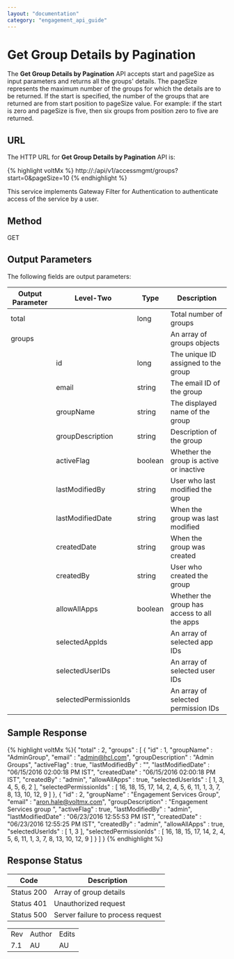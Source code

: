 ```yaml
---
layout: "documentation"
category: "engagement_api_guide"
---
```

                            


Get Group Details by Pagination
===============================

The **Get Group Details by Pagination** API accepts start and pageSize as input parameters and returns all the groups' details. The pageSize represents the maximum number of the groups for which the details are to be returned. If the start is specified, the number of the groups that are returned are from start position to pageSize value. For example: if the start is zero and pageSize is five, then six groups from position zero to five are returned.

URL
---

The HTTP URL for **Get Group Details by Pagination** API is:

{% highlight voltMx %}
		http://<host>:<port>/api/v1/accessmgmt/groups?start=0&pageSize=10
{% endhighlight %}

This service implements Gateway Filter for Authentication to authenticate access of the service by a user.

Method
------

GET

Output Parameters
-----------------

The following fields are output parameters:

  
| Output Parameter | Level-Two | Type | Description |
| --- | --- | --- | --- |
| total |   | long | Total number of groups |
| groups |   |   | An array of groups objects |
|   | id | long | The unique ID assigned to the group |
|   | email | string | The email ID of the group |
|   | groupName | string | The displayed name of the group |
|   | groupDescription | string | Description of the group |
|   | activeFlag | boolean | Whether the group is active or inactive |
|   | lastModifiedBy | string | User who last modified the group |
|   | lastModifiedDate | string | When the group was last modified |
|   | createdDate | string | When the group was created |
|   | createdBy | string | User who created the group |
|   | allowAllApps | boolean | Whether the group has access to all the apps |
|   | selectedAppIds |   | An array of selected app IDs |
|   | selectedUserIDs |   | An array of selected user IDs |
|   | selectedPermissionIds |   | An array of selected permission IDs |

Sample Response
---------------

{% highlight voltMx %}{
  "total" : 2,
  "groups" : [ {
    "id" : 1,
    "groupName" : "AdminGroup",
    "email" : "admin@hcl.com",
    "groupDescription" : "Admin Groups",
    "activeFlag" : true,
    "lastModifiedBy" : "",
    "lastModifiedDate" : "06/15/2016 02:00:18 PM IST",
    "createdDate" : "06/15/2016 02:00:18 PM IST",
    "createdBy" : "admin",
    "allowAllApps" : true,
    "selectedUserIds" : [ 1, 3, 4, 5, 6, 2 ],
    "selectedPermissionIds" : [ 16, 18, 15, 17, 14, 2, 4, 5, 6, 11, 1, 3, 7, 8, 13, 10, 12, 9 ]
  }, {
    "id" : 2,
    "groupName" : "Engagement Services Group",
    "email" : "aron.hale@voltmx.com",
    "groupDescription" : "Engagement Services group ",
    "activeFlag" : true,
    "lastModifiedBy" : "admin",
    "lastModifiedDate" : "06/23/2016 12:55:53 PM IST",
    "createdDate" : "06/23/2016 12:55:25 PM IST",
    "createdBy" : "admin",
    "allowAllApps" : true,
    "selectedUserIds" : [ 1, 3 ],
    "selectedPermissionIds" : [ 16, 18, 15, 17, 14, 2, 4, 5, 6, 11, 1, 3, 7, 8, 13, 10, 12, 9 ]
  } ]
}
{% endhighlight %}

Response Status
---------------

  
| Code | Description |
| --- | --- |
| Status 200 | Array of group details |
| Status 401 | Unauthorized request |
| Status 500 | Server failure to process request |

<table class="TableStyle-RevisionTable" cellspacing="0" style="margin-left: 0;margin-right: auto;mc-table-style: url('../Resources/TableStyles/RevisionTable.css');" data-mc-conditions="Default.HTML"><colgroup><col class="TableStyle-RevisionTable-Column-Column1"> <col class="TableStyle-RevisionTable-Column-Column1"> <col class="TableStyle-RevisionTable-Column-Column1"></colgroup><tbody><tr class="TableStyle-RevisionTable-Body-Body1"><td class="TableStyle-RevisionTable-BodyE-Column1-Body1">Rev</td><td class="TableStyle-RevisionTable-BodyE-Column1-Body1">Author</td><td class="TableStyle-RevisionTable-BodyD-Column1-Body1">Edits</td></tr><tr class="TableStyle-RevisionTable-Body-Body1"><td class="TableStyle-RevisionTable-BodyB-Column1-Body1">7.1</td><td class="TableStyle-RevisionTable-BodyB-Column1-Body1">AU</td><td class="TableStyle-RevisionTable-BodyA-Column1-Body1">AU</td></tr></tbody></table>
